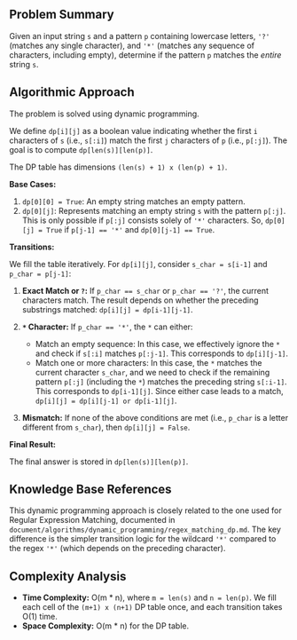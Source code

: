 ## Problem Summary

Given an input string `s` and a pattern `p` containing lowercase letters, `'?'` (matches any single character), and `'*'` (matches any sequence of characters, including empty), determine if the pattern `p` matches the *entire* string `s`.

## Algorithmic Approach

The problem is solved using dynamic programming.

We define `dp[i][j]` as a boolean value indicating whether the first `i` characters of `s` (i.e., `s[:i]`) match the first `j` characters of `p` (i.e., `p[:j]`). The goal is to compute `dp[len(s)][len(p)]`.

The DP table has dimensions `(len(s) + 1) x (len(p) + 1)`.

**Base Cases:**

1.  `dp[0][0] = True`: An empty string matches an empty pattern.
2.  `dp[0][j]`: Represents matching an empty string `s` with the pattern `p[:j]`. This is only possible if `p[:j]` consists solely of `'*'` characters. So, `dp[0][j] = True` if `p[j-1] == '*'` and `dp[0][j-1] == True`.

**Transitions:**

We fill the table iteratively. For `dp[i][j]`, consider `s_char = s[i-1]` and `p_char = p[j-1]`:

1.  **Exact Match or `?`:** If `p_char == s_char` or `p_char == '?'`, the current characters match. The result depends on whether the preceding substrings matched: `dp[i][j] = dp[i-1][j-1]`.

2.  **`*` Character:** If `p_char == '*'`, the `*` can either:
    *   Match an empty sequence: In this case, we effectively ignore the `*` and check if `s[:i]` matches `p[:j-1]`. This corresponds to `dp[i][j-1]`.
    *   Match one or more characters: In this case, the `*` matches the current character `s_char`, and we need to check if the remaining pattern `p[:j]` (including the `*`) matches the preceding string `s[:i-1]`. This corresponds to `dp[i-1][j]`.
    Since either case leads to a match, `dp[i][j] = dp[i][j-1] or dp[i-1][j]`.

3.  **Mismatch:** If none of the above conditions are met (i.e., `p_char` is a letter different from `s_char`), then `dp[i][j] = False`.

**Final Result:**

The final answer is stored in `dp[len(s)][len(p)]`.

## Knowledge Base References

This dynamic programming approach is closely related to the one used for Regular Expression Matching, documented in `document/algorithms/dynamic_programming/regex_matching_dp.md`. The key difference is the simpler transition logic for the wildcard `'*'` compared to the regex `'*'` (which depends on the preceding character).

## Complexity Analysis

*   **Time Complexity:** O(m * n), where `m = len(s)` and `n = len(p)`. We fill each cell of the `(m+1) x (n+1)` DP table once, and each transition takes O(1) time.
*   **Space Complexity:** O(m * n) for the DP table. 